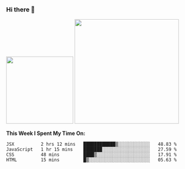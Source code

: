 ### Hi there 👋

<!--
**nestor22/nestor22** is a ✨ _special_ ✨ repository because its `README.md` (this file) appears on your GitHub profile.

Here are some ideas to get you started:

- 🔭 I’m currently working on ...
- 🌱 I’m currently learning ...
- 👯 I’m looking to collaborate on ...
- 🤔 I’m looking for help with ...
- 💬 Ask me about ...
- 📫 How to reach me: ...
- 😄 Pronouns: ...
- ⚡ Fun fact: ...
-->


<img height="180em" src="https://github-readme-stats.vercel.app/api?username=nestor22&show_icons=true&hide_border=true&&count_private=true&include_all_commits=true&theme=radical" />
<img height="280em" src="https://github-readme-stats.vercel.app/api/top-langs/?username=nestor22&layout=compact)](https://github.com/nestor22/github-readme-stats&theme=radical"  />



**This Week I Spent My Time On:**
<!--START_SECTION:waka-->
```text
JSX          2 hrs 12 mins   ████████████▒░░░░░░░░░░░░   48.83 % 
JavaScript   1 hr 15 mins    ███████░░░░░░░░░░░░░░░░░░   27.59 % 
CSS          48 mins         ████▒░░░░░░░░░░░░░░░░░░░░   17.91 % 
HTML         15 mins         █▒░░░░░░░░░░░░░░░░░░░░░░░   05.63 % 
```
<!--END_SECTION:waka-->


